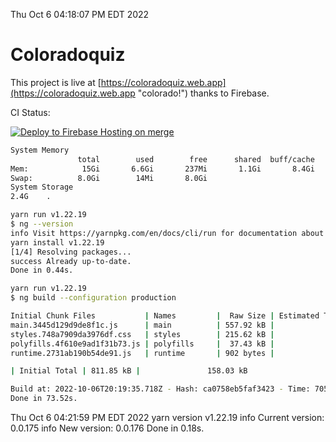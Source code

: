 Thu Oct  6 04:18:07 PM EDT 2022

# Coloradoquiz


This project is live at [https://coloradoquiz.web.app](https://coloradoquiz.web.app "colorado!") thanks to Firebase.

CI Status: 

[![Deploy to Firebase Hosting on merge](https://github.com/teamkushal/coloradoquiz/actions/workflows/firebase-hosting-merge.yml/badge.svg)](https://github.com/teamkushal/coloradoquiz/actions/workflows/firebase-hosting-merge.yml)

```bash
System Memory
               total        used        free      shared  buff/cache   available
Mem:            15Gi       6.6Gi       237Mi       1.1Gi       8.4Gi       7.2Gi
Swap:          8.0Gi        14Mi       8.0Gi
System Storage
2.4G	.
```
```bash
yarn run v1.22.19
$ ng --version
info Visit https://yarnpkg.com/en/docs/cli/run for documentation about this command.
yarn install v1.22.19
[1/4] Resolving packages...
success Already up-to-date.
Done in 0.44s.
```
```bash
yarn run v1.22.19
$ ng build --configuration production

Initial Chunk Files           | Names         |  Raw Size | Estimated Transfer Size
main.3445d129d9de8f1c.js      | main          | 557.92 kB |               132.79 kB
styles.748a7909da3976df.css   | styles        | 215.62 kB |                12.77 kB
polyfills.4f610e9ad1f31b73.js | polyfills     |  37.43 kB |                11.96 kB
runtime.2731ab190b54de91.js   | runtime       | 902 bytes |               517 bytes

| Initial Total | 811.85 kB |               158.03 kB

Build at: 2022-10-06T20:19:35.718Z - Hash: ca0758eb5faf3423 - Time: 70532ms
Done in 73.52s.
```
Thu Oct  6 04:21:59 PM EDT 2022
yarn version v1.22.19
info Current version: 0.0.175
info New version: 0.0.176
Done in 0.18s.
